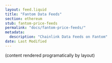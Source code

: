 ```yaml
---
layout: feed.liquid
title: "Fantom Data Feeds"
section: ethereum
stub: fantom-price-feeds
permalink: "docs/fantom-price-feeds/"
metadata:
  description: "Chainlink Data Feeds on Fantom"
date: Last Modified
---
```

(content rendered programatically by layout)
